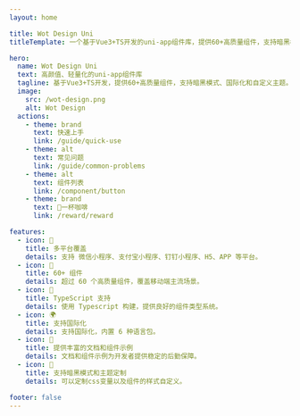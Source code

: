 ```yaml
---
layout: home

title: Wot Design Uni
titleTemplate: 一个基于Vue3+TS开发的uni-app组件库，提供60+高质量组件，支持暗黑模式、国际化和自定义主题。

hero:
  name: Wot Design Uni
  text: 高颜值、轻量化的uni-app组件库
  tagline: 基于Vue3+TS开发，提供60+高质量组件，支持暗黑模式、国际化和自定义主题。
  image:
    src: /wot-design.png
    alt: Wot Design
  actions:
    - theme: brand
      text: 快速上手
      link: /guide/quick-use
    - theme: alt
      text: 常见问题
      link: /guide/common-problems
    - theme: alt
      text: 组件列表
      link: /component/button
    - theme: brand
      text: 🥤一杯咖啡
      link: /reward/reward

features:
  - icon: 🎯
    title: 多平台覆盖
    details: 支持 微信小程序、支付宝小程序、钉钉小程序、H5、APP 等平台。
  - icon: 🚀
    title: 60+ 组件
    details: 超过 60 个高质量组件，覆盖移动端主流场景。
  - icon: 💪
    title: TypeScript 支持
    details: 使用 Typescript 构建，提供良好的组件类型系统。
  - icon: 🌍
    title: 支持国际化
    details: 支持国际化，内置 6 种语言包。
  - icon: 📖
    title: 提供丰富的文档和组件示例
    details: 文档和组件示例为开发者提供稳定的后勤保障。
  - icon: 🍭
    title: 支持暗黑模式和主题定制
    details: 可以定制css变量以及组件的样式自定义。

footer: false
---
```


<script setup lang="ts">
import { onMounted } from 'vue'
onMounted(()=>{
  if (window.location.hostname === 'wot-design-uni.cn') {
    ElMessageBox.confirm('您正在访问的站点不稳定，是否跳转至更稳定的 wot-design-uni.pages.dev ？', '提示', {
        confirmButtonText: '确定',
        cancelButtonText: '取消',
        type: 'warning'
    }).then(() => {
        window.location.href = 'https://wot-design-uni.pages.dev/';
    }).catch(() => {
        // 用户点击取消按钮时的操作
    });
}
})

</script>
